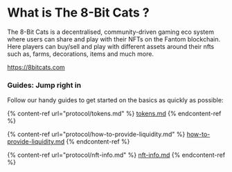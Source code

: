 # What is The 8-Bit Cats ?

The 8-Bit Cats is a decentralised, community-driven gaming eco system where users can share and play with their NFTs on the Fantom blockchain.
Here players can buy/sell and play with different assets around their nfts such as, farms, decorations, items and much more.

https://8bitcats.com

### Guides: Jump right in

Follow our handy guides to get started on the basics as quickly as possible:

{% content-ref url="protocol/tokens.md" %}
[tokens.md](protocol/tokens.md)
{% endcontent-ref %}

{% content-ref url="protocol/how-to-provide-liquidity.md" %}
[how-to-provide-liquidity.md](protocol/how-to-provide-liquidity.md)
{% endcontent-ref %}

{% content-ref url="protocol/nft-info.md" %}
[nft-info.md](protocol/nft-info.md)
{% endcontent-ref %}
